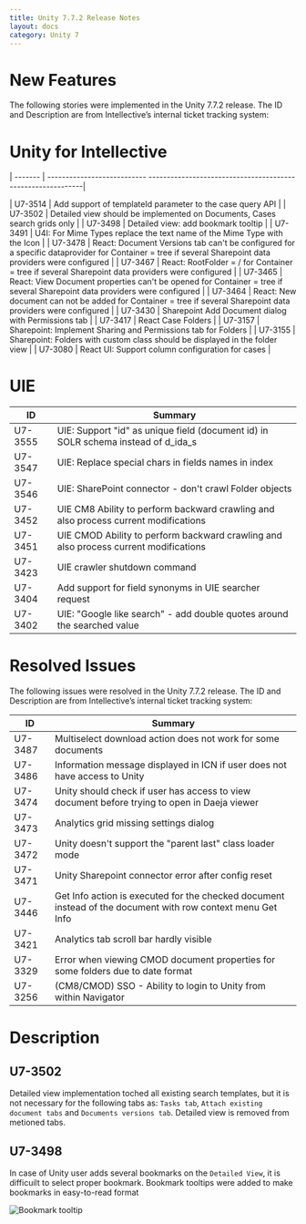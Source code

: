 ```yaml
---
title: Unity 7.7.2 Release Notes
layout: docs
category: Unity 7
---
```


# New Features

The following stories were implemented in the Unity 7.7.2 release. The ID and Description are from Intellective’s internal ticket tracking system:

# Unity for Intellective

| ------- | --------------------------- ------------------------------------------------------------|

| U7-3514 | Add support of templateId parameter to the case query API |
| U7-3502 | Detailed view should be implemented on Documents, Cases search grids only |
| U7-3498 | Detailed view: add bookmark tooltip |
| U7-3491 | U4I: For Mime Types replace the text name of the Mime Type with the Icon |
| U7-3478 | React: Document Versions tab can't be configured for a specific dataprovider for Container = tree if several Sharepoint data providers were configured |
| U7-3467 | React: RootFolder = / for Container = tree if several Sharepoint data providers were configured |
| U7-3465 | React: View Document properties can't be opened for Container = tree if several Sharepoint data providers were configured |
| U7-3464 | React: New document can not be added for Container = tree if several Sharepoint data providers were configured |
| U7-3430 | Sharepoint Add Document dialog with Permissions tab |
| U7-3417 | React Case Folders |
| U7-3157 | Sharepoint: Implement Sharing and Permissions tab for Folders |
| U7-3155 | Sharepoint: Folders with custom class should be displayed in the folder view |
| U7-3080 | React UI: Support column configuration for cases |

# UIE

| ID      | Summary                                                                              |
| ------- | ------------------------------------------------------------------------------------ |
| U7-3555 | UIE: Support "id" as unique field (document id) in SOLR schema instead of d_ida_s    |
| U7-3547 | UIE: Replace special chars in fields names in index                                  |
| U7-3546 | UIE: SharePoint connector - don't crawl Folder objects                               |
| U7-3452 | UIE CM8 Ability to perform backward crawling and also process current modifications  |
| U7-3451 | UIE CMOD Ability to perform backward crawling and also process current modifications |
| U7-3423 | UIE crawler shutdown command                                                         |
| U7-3404 | Add support for field synonyms in UIE searcher request                               |
| U7-3402 | UIE: "Google like search" - add double quotes around the searched value              |

# Resolved Issues

The following issues were resolved in the Unity 7.7.2 release. The ID and Description are from Intellective’s internal ticket tracking system:

| ID      | Summary                                                                                                     |
| ------- | ----------------------------------------------------------------------------------------------------------- |
| U7-3487 | Multiselect download action does not work for some documents                                                |
| U7-3486 | Information message displayed in ICN if user does not have access to Unity                                  |
| U7-3474 | Unity should check if user has access to view document before trying to open in Daeja viewer                |
| U7-3473 | Analytics grid missing settings dialog                                                                      |
| U7-3472 | Unity doesn't support the "parent last" class loader mode                                                   |
| U7-3471 | Unity Sharepoint connector error after config reset                                                         |
| U7-3446 | Get Info action is executed for the checked document instead of the document with row context menu Get Info |
| U7-3421 | Analytics tab scroll bar hardly visible                                                                     |
| U7-3329 | Error when viewing CMOD document properties for some folders due to date format                             |
| U7-3256 | (CM8/CMOD) SSO - Ability to login to Unity from within Navigator                                            |

# Description

## U7-3502

Detailed view implementation toched all existing search templates, but it is not necessary for the following tabs as: `Tasks tab`, `Attach existing document tabs` and `Documents versions tab`. Detailed view is removed from metioned tabs.

## U7-3498

In case of Unity user adds several bookmarks on the `Detailed View`, it is difficuilt to select proper bookmark. Bookmark tooltips were added to make bookmarks in easy-to-read format

![Bookmark tooltip](unity-7-7-release-notes/images/BookmarkTooltips.jpg)
